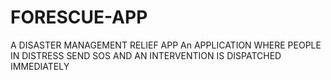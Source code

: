 # FORESCUE-APP
A DISASTER MANAGEMENT RELIEF APP 
An APPLICATION WHERE PEOPLE IN DISTRESS SEND SOS AND AN INTERVENTION IS DISPATCHED IMMEDIATELY
